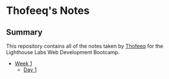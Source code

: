 # Thofeeq's Notes
## Summary
This repository contains all of the notes taken by [Thofeeq](https://github.com/Thofeeq) for the Lighthouse Labs Web Development Bootcamp. 

* [Week 1](/Week_1)
  * [Day 1](/Week_1/Day_1)
